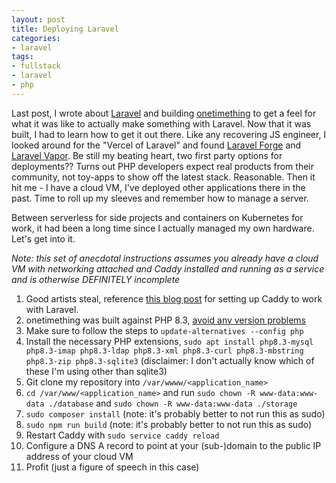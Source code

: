 ```yaml
---
layout: post
title: Deploying Laravel
categories:
- laravel
tags:
- fullstack
- laravel
- php
---
```


Last post, I wrote about [Laravel](https://laravel.com/) and building [onetimething](https://onetimething.custompro98.club) to get a feel for what it was like to actually make something with Laravel. Now that it was built, I had to learn how to get it out there. Like any recovering JS engineer, I looked around for the "Vercel of Laravel" and found [Laravel Forge](https://forge.laravel.com) and [Laravel Vapor](https://vapor.laravel.com). Be still my beating heart, two first party options for deployments?? Turns out PHP developers expect real products from their community, not toy-apps to show off the latest stack. Reasonable. Then it hit me - I have a cloud VM, I've deployed other applications there in the past. Time to roll up my sleeves and remember how to manage a server.

Between serverless for side projects and containers on Kubernetes for work, it had been a long time since I actually managed my own hardware. Let's get into it.

_Note: this set of anecdotal instructions assumes you already have a cloud VM with networking attached and Caddy installed and running as a service and is otherwise DEFINITELY incomplete_

1. Good artists steal, reference [this blog post](https://jorgeglz.io/blog/setting-up-laravel-applications-with-caddy-2/) for setting up Caddy to work with Laravel.
2. onetimething was built against PHP 8.3, [avoid any version problems](https://www.linuxtuto.com/how-to-install-php-8-3-on-ubuntu-22-04/)
3. Make sure to follow the steps to `update-alternatives --config php`
4. Install the necessary PHP extensions, `sudo apt install php8.3-mysql php8.3-imap php8.3-ldap php8.3-xml php8.3-curl php8.3-mbstring php8.3-zip php8.3-sqlite3` (disclaimer: I don't actually know which of these I'm using other than sqlite3)
5. Git clone my repository into `/var/wwww/<application_name>`
6. `cd /var/www/<application_name>` and run `sudo chown -R www-data:www-data ./database` and `sudo chown -R www-data:www-data ./storage`
7. `sudo composer install` (note: it's probably better to not run this as sudo)
8. `sudo npm run build` (note: it's probably better to not run this as sudo)
9. Restart Caddy with `sudo service caddy reload`
10. Configure a DNS A record to point at your (sub-)domain to the public IP address of your cloud VM
11. Profit (just a figure of speech in this case)
